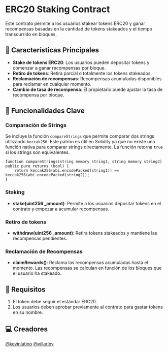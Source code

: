 # ERC20 Staking Contract

Este contrato permite a los usuarios stakear tokens ERC20 y ganar recompensas basadas en la cantidad de tokens stakeados y el tiempo transcurrido en bloques.

## 🚀 Características Principales

- **Stake de tokens ERC20**: Los usuarios pueden depositar tokens y comenzar a ganar recompensas por bloque.
- **Retiro de tokens**: Retira parcial o totalmente los tokens stakeados.
- **Reclamación de recompensas**: Recompensas acumuladas disponibles para reclamar en cualquier momento.
- **Cambio de tasa de recompensa**: El propietario puede ajustar la tasa de recompensa por bloque.
  
## 🔧 Funcionalidades Clave

### Comparación de Strings

Se incluye la función `compareStrings` que permite comparar dos strings utilizando `keccak256`. Este patrón es útil en Solidity ya que no existe una función nativa para comparar strings directamente. La función retorna `true` si los strings son equivalentes.

```solidity
function compareStrings(string memory string1, string memory string2) public pure returns (bool) {
    return keccak256(abi.encodePacked(string1)) == keccak256(abi.encodePacked(string2));
}
```
### Staking

- **stake(uint256 _amount)**: Permite a los usuarios depositar tokens en el contrato y empezar a acumular recompensas.

### Retiro de tokens

- **withdraw(uint256 _amount)**: Retira tokens stakeados y mantiene las recompensas pendientes.

### Reclamación de Recompensas

- **claimRewards()**: Reclama las recompensas acumuladas hasta el momento. Las recompensas se calculan en función de los bloques que el usuario ha stakeado.

## 📜 Requisitos

1. El token debe seguir el estándar ERC20.
2. Los usuarios deben aprobar previamente al contrato para gastar tokens en su nombre.

## 💻 Creadores
[@kevinlatino](https://github.com/kevinlatino)
[@villarley](https://github.com/villarley)

